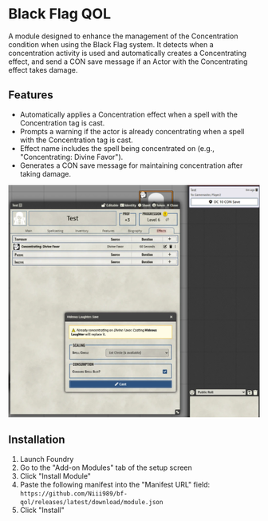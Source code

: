 # Black Flag QOL
A module designed to enhance the management of the Concentration condition when using the Black Flag system. It detects when a concentration activity is used and automatically creates a Concentrating effect, and send a CON save message if an Actor with the Concentrating effect takes damage.

## Features
- Automatically applies a Concentration effect when a spell with the Concentration tag is cast.
- Prompts a warning if the actor is already concentrating when a spell with the Concentration tag is cast.
- Effect name includes the spell being concentrated on (e.g., "Concentrating: Divine Favor").
- Generates a CON save message for maintaining concentration after taking damage.

![Example Concentration.](img/concentration-example.webp)

## Installation
1. Launch Foundry
2. Go to the "Add-on Modules" tab of the setup screen
3. Click "Install Module"
4. Paste the following manifest into the "Manifest URL" field: `https://github.com/Niii989/bf-qol/releases/latest/download/module.json`
5. Click "Install"
